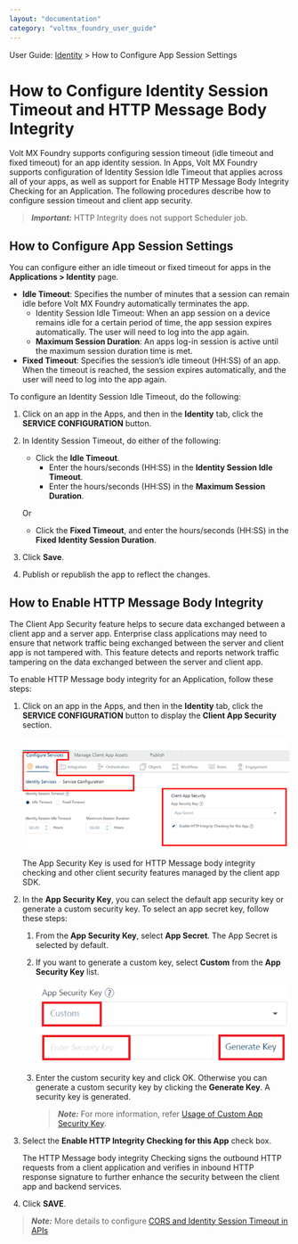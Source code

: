 ```yaml
---
layout: "documentation"
category: "voltmx_foundry_user_guide"
---
```

                              

User Guide: [Identity](Identity.html) > How to Configure App Session Settings

How to Configure Identity Session Timeout and HTTP Message Body Integrity
=========================================================================

Volt MX  Foundry supports configuring session timeout (idle timeout and fixed timeout) for an app identity session. In Apps, Volt MX Foundry supports configuration of Identity Session Idle Timeout that applies across all of your apps, as well as support for Enable HTTP Message Body Integrity Checking for an Application. The following procedures describe how to configure session timeout and client app security.

> **_Important:_** HTTP Integrity does not support Scheduler job.

How to Configure App Session Settings
-------------------------------------

You can configure either an idle timeout or fixed timeout for apps in the **Applications > Identity** page.

*   **Idle Timeout**: Specifies the number of minutes that a session can remain idle before Volt MX Foundry automatically terminates the app.
    *   Identity Session Idle Timeout: When an app session on a device remains idle for a certain period of time, the app session expires automatically. The user will need to log into the app again.
    *   **Maximum Session Duration**: An apps log-in session is active until the maximum session duration time is met.
*   **Fixed Timeout**: Specifies the session’s idle timeout (HH:SS) of an app. When the timeout is reached, the session expires automatically, and the user will need to log into the app again.

To configure an Identity Session Idle Timeout, do the following:

1.  Click on an app in the Apps, and then in the **Identity** tab, click the **SERVICE CONFIGURATION** button.
2.  In Identity Session Timeout, do either of the following:
    
    *   Click the **Idle Timeout**.
        *   Enter the hours/seconds (HH:SS) in the **Identity Session Idle Timeout**.
        *   Enter the hours/seconds (HH:SS) in the **Maximum Session Duration**.
    
    Or
    
    *   Click the **Fixed Timeout**, and enter the hours/seconds (HH:SS) in the **Fixed Identity Session Duration**.
3.  Click **Save**.
    
4.  Publish or republish the app to reflect the changes.

How to Enable HTTP Message Body Integrity
-----------------------------------------

The Client App Security feature helps to secure data exchanged between a client app and a server app. Enterprise class applications may need to ensure that network traffic being exchanged between the server and client app is not tampered with. This feature detects and reports network traffic tampering on the data exchanged between the server and client app.

To enable HTTP Message body integrity for an Application, follow these steps:

1.  Click on an app in the Apps, and then in the **Identity** tab, click the **SERVICE CONFIGURATION** button to display the **Client App Security** section.
    
    ![](Resources/Images/ClientAppSecurity_581x242.png)
    
    The App Security Key is used for HTTP Message body integrity checking and other client security features managed by the client app SDK.
    
2.  In the **App Security Key**, you can select the default app security key or generate a custom security key. To select an app secret key, follow these steps:
    
    1.  From the **App Security Key**, select **App Secret**. The App Secret is selected by default.
    
    1.  If you want to generate a custom key, select **Custom** from the **App Security Key** list.
        
        ![](Resources/Images/clientappsecurity-custom.png)
        
    2.  Enter the custom security key and click OK. Otherwise you can generate a custom security key by clicking the **Generate Key**. A security key is generated.
        
        > **_Note:_** For more information, refer [Usage of Custom App Security Key](VoltMXStudio/Installing_VoltMXJS_SDK.html#CustomAppSecurityKey).
        
3.  Select the **Enable HTTP Integrity Checking for this App** check box.
    
    The HTTP Message body integrity Checking signs the outbound HTTP requests from a client application and verifies in inbound HTTP response signature to further enhance the security between the client app and backend services.
    
4.  Click **SAVE**.

> **_Note:_** More details to configure [CORS and Identity Session Timeout in APIs](App_User_Session.html)
